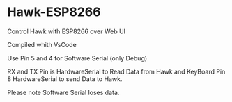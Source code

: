 # Hawk-ESP8266
Control Hawk with ESP8266 over Web UI

Compiled whith VsCode

Use Pin 5 and 4 for Software Serial (only Debug)

RX and TX Pin is HardwareSerial to Read Data from Hawk and KeyBoard
Pin 8 HardwareSerial to send Data to Hawk.

Please note Software Serial loses data.
